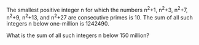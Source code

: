 The smallest positive integer n for which the numbers n<sup>2</sup>+1, n<sup>2</sup>+3, n<sup>2</sup>+7, n<sup>2</sup>+9, n<sup>2</sup>+13, and n<sup>2</sup>+27 are consecutive primes is 10. The sum of all such integers n below one-million is 1242490.

What is the sum of all such integers n below 150 million?
